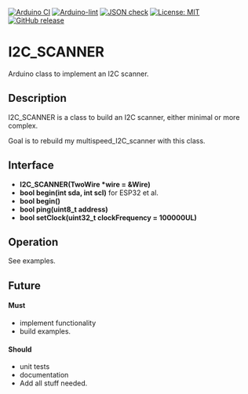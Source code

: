 
[![Arduino CI](https://github.com/RobTillaart/I2C_SCANNER/workflows/Arduino%20CI/badge.svg)](https://github.com/marketplace/actions/arduino_ci)
[![Arduino-lint](https://github.com/RobTillaart/I2C_SCANNER/actions/workflows/arduino-lint.yml/badge.svg)](https://github.com/RobTillaart/I2C_SCANNER/actions/workflows/arduino-lint.yml)
[![JSON check](https://github.com/RobTillaart/I2C_SCANNER/actions/workflows/jsoncheck.yml/badge.svg)](https://github.com/RobTillaart/I2C_SCANNER/actions/workflows/jsoncheck.yml)
[![License: MIT](https://img.shields.io/badge/license-MIT-green.svg)](https://github.com/RobTillaart/I2C_SCANNER/blob/master/LICENSE)
[![GitHub release](https://img.shields.io/github/release/RobTillaart/I2C_SCANNER.svg?maxAge=3600)](https://github.com/RobTillaart/I2C_SCANNER/releases)


# I2C_SCANNER

Arduino class to implement an I2C scanner.


## Description

I2C_SCANNER is a class to build an I2C scanner, either minimal or more complex.

Goal is to rebuild my multispeed_I2C_scanner with this class.


## Interface

- **I2C_SCANNER(TwoWire \*wire = &Wire)**
- **bool begin(int sda, int scl)** for ESP32 et al.
- **bool begin()**
- **bool ping(uint8_t address)**
- **bool setClock(uint32_t clockFrequency = 100000UL)**


## Operation

See examples.


## Future


#### Must

- implement functionality
- build examples.


#### Should

- unit tests
- documentation
- Add all stuff needed. 

